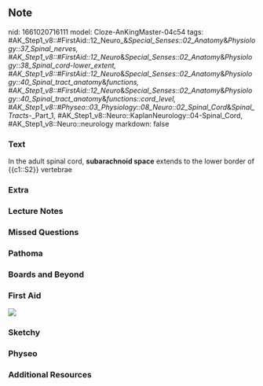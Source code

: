 ## Note
nid: 1661020716111
model: Cloze-AnKingMaster-04c54
tags: #AK_Step1_v8::#FirstAid::12_Neuro_&_Special_Senses::02_Anatomy_&_Physiology::37_Spinal_nerves, #AK_Step1_v8::#FirstAid::12_Neuro_&_Special_Senses::02_Anatomy_&_Physiology::38_Spinal_cord_-_lower_extent, #AK_Step1_v8::#FirstAid::12_Neuro_&_Special_Senses::02_Anatomy_&_Physiology::40_Spinal_tract_anatomy_&_functions, #AK_Step1_v8::#FirstAid::12_Neuro_&_Special_Senses::02_Anatomy_&_Physiology::40_Spinal_tract_anatomy_&_functions::cord_level, #AK_Step1_v8::#Physeo::03_Physiology::08_Neuro::02_Spinal_Cord_&_Spinal_Tracts_-_Part_1, #AK_Step1_v8::Neuro::KaplanNeurology::04-Spinal_Cord, #AK_Step1_v8::Neuro::neurology
markdown: false

### Text
<div>
  In the adult spinal cord, <b>subarachnoid space</b> extends to
  the lower border of {{c1::S2}} vertebrae
</div>

### Extra


### Lecture Notes


### Missed Questions


### Pathoma


### Boards and Beyond


### First Aid
<img src="tmpc6rbX1.png">

### Sketchy


### Physeo


### Additional Resources

